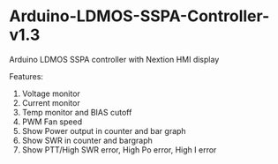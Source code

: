 # Arduino-LDMOS-SSPA-Controller-v1.3
Arduino LDMOS SSPA controller with Nextion HMI display

Features:
1. Voltage monitor
2. Current monitor
3. Temp monitor and BIAS cutoff
4. PWM Fan speed
5. Show Power output in counter and bar graph
6. Show SWR in counter and bargraph
7. Show PTT/High SWR error, High Po error, High I error
